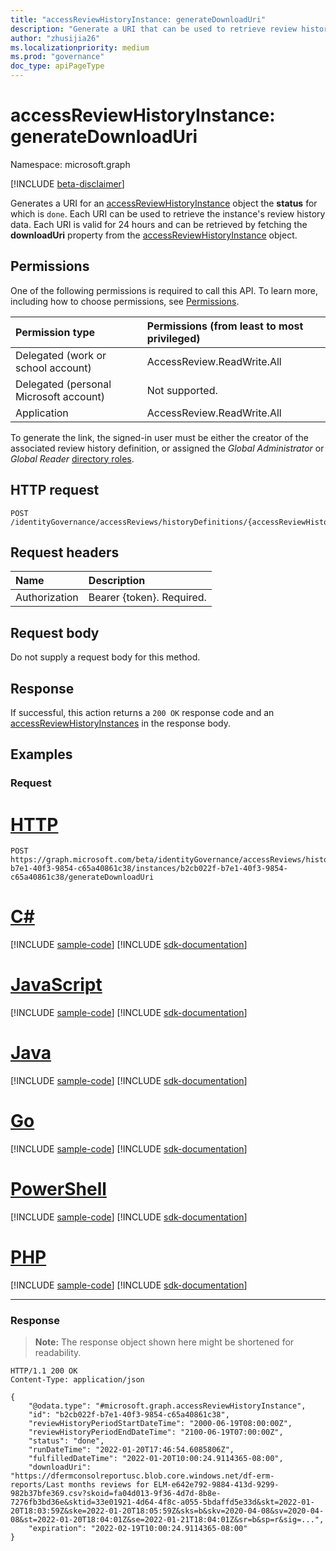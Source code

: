 ```yaml
---
title: "accessReviewHistoryInstance: generateDownloadUri"
description: "Generate a URI that can be used to retrieve review history data."
author: "zhusijia26"
ms.localizationpriority: medium
ms.prod: "governance"
doc_type: apiPageType
---
```


# accessReviewHistoryInstance: generateDownloadUri

Namespace: microsoft.graph

[!INCLUDE [beta-disclaimer](../../includes/beta-disclaimer.md)]

Generates a URI for an [accessReviewHistoryInstance](../resources/accessReviewHistoryInstance.md) object the **status** for which is `done`. Each URI can be used to retrieve the instance's review history data. Each URI is valid for 24 hours and can be retrieved by fetching the **downloadUri** property from the [accessReviewHistoryInstance](../resources/accessReviewHistoryInstance.md) object.

## Permissions

One of the following permissions is required to call this API. To learn more, including how to choose permissions, see [Permissions](/graph/permissions-reference).

|Permission type|Permissions (from least to most privileged)|
|:---|:---|
|Delegated (work or school account)|AccessReview.ReadWrite.All|
|Delegated (personal Microsoft account)|Not supported.|
|Application|AccessReview.ReadWrite.All|

To generate the link, the signed-in user must be either the creator of the associated review history definition, or assigned the *Global Administrator* or *Global Reader* [directory roles](/azure/active-directory/roles/permissions-reference).

## HTTP request

<!-- {
  "blockType": "ignored"
}
-->

``` http
POST /identityGovernance/accessReviews/historyDefinitions/{accessReviewHistoryDefinitionId}/instances/{accessReviewHistoryInstanceId}/generateDownloadUri
```

## Request headers

|Name|Description|
|:---|:---|
|Authorization|Bearer {token}. Required.|

## Request body

Do not supply a request body for this method.

## Response

If successful, this action returns a `200 OK` response code and an [accessReviewHistoryInstances](../resources/accessReviewHistoryInstance.md) in the response body.

## Examples

### Request


# [HTTP](#tab/http)
<!-- {
  "blockType": "request",
  "name": "accessreviewhistoryinstance_generatedownloaduri"
}
-->

``` http
POST https://graph.microsoft.com/beta/identityGovernance/accessReviews/historyDefinitions/b2cb022f-b7e1-40f3-9854-c65a40861c38/instances/b2cb022f-b7e1-40f3-9854-c65a40861c38/generateDownloadUri
```

# [C#](#tab/csharp)
[!INCLUDE [sample-code](../includes/snippets/csharp/accessreviewhistoryinstance-generatedownloaduri-csharp-snippets.md)]
[!INCLUDE [sdk-documentation](../includes/snippets/snippets-sdk-documentation-link.md)]

# [JavaScript](#tab/javascript)
[!INCLUDE [sample-code](../includes/snippets/javascript/accessreviewhistoryinstance-generatedownloaduri-javascript-snippets.md)]
[!INCLUDE [sdk-documentation](../includes/snippets/snippets-sdk-documentation-link.md)]

# [Java](#tab/java)
[!INCLUDE [sample-code](../includes/snippets/java/accessreviewhistoryinstance-generatedownloaduri-java-snippets.md)]
[!INCLUDE [sdk-documentation](../includes/snippets/snippets-sdk-documentation-link.md)]

# [Go](#tab/go)
[!INCLUDE [sample-code](../includes/snippets/go/accessreviewhistoryinstance-generatedownloaduri-go-snippets.md)]
[!INCLUDE [sdk-documentation](../includes/snippets/snippets-sdk-documentation-link.md)]

# [PowerShell](#tab/powershell)
[!INCLUDE [sample-code](../includes/snippets/powershell/accessreviewhistoryinstance-generatedownloaduri-powershell-snippets.md)]
[!INCLUDE [sdk-documentation](../includes/snippets/snippets-sdk-documentation-link.md)]

# [PHP](#tab/php)
[!INCLUDE [sample-code](../includes/snippets/php/accessreviewhistoryinstance-generatedownloaduri-php-snippets.md)]
[!INCLUDE [sdk-documentation](../includes/snippets/snippets-sdk-documentation-link.md)]

---


### Response

>**Note:** The response object shown here might be shortened for readability.
<!-- {
  "blockType": "response",
  "truncated": true,
  "@odata.type": "microsoft.graph.accessReviewHistoryInstance"
}
-->

``` http
HTTP/1.1 200 OK
Content-Type: application/json

{
    "@odata.type": "#microsoft.graph.accessReviewHistoryInstance",
    "id": "b2cb022f-b7e1-40f3-9854-c65a40861c38",
    "reviewHistoryPeriodStartDateTime": "2000-06-19T08:00:00Z",
    "reviewHistoryPeriodEndDateTime": "2100-06-19T07:00:00Z",
    "status": "done",
    "runDateTime": "2022-01-20T17:46:54.6085806Z",
    "fulfilledDateTime": "2022-01-20T10:00:24.9114365-08:00",
    "downloadUri": "https://dfermconsolreportusc.blob.core.windows.net/df-erm-reports/Last months reviews for ELM-e642e792-9884-413d-9299-982b37bfe369.csv?skoid=fa04d013-9f36-4d7d-8b8e-7276fb3bd36e&sktid=33e01921-4d64-4f8c-a055-5bdaffd5e33d&skt=2022-01-20T18:03:59Z&ske=2022-01-20T18:05:59Z&sks=b&skv=2020-04-08&sv=2020-04-08&st=2022-01-20T18:04:01Z&se=2022-01-21T18:04:01Z&sr=b&sp=r&sig=...",
    "expiration": "2022-02-19T10:00:24.9114365-08:00"
}
```
